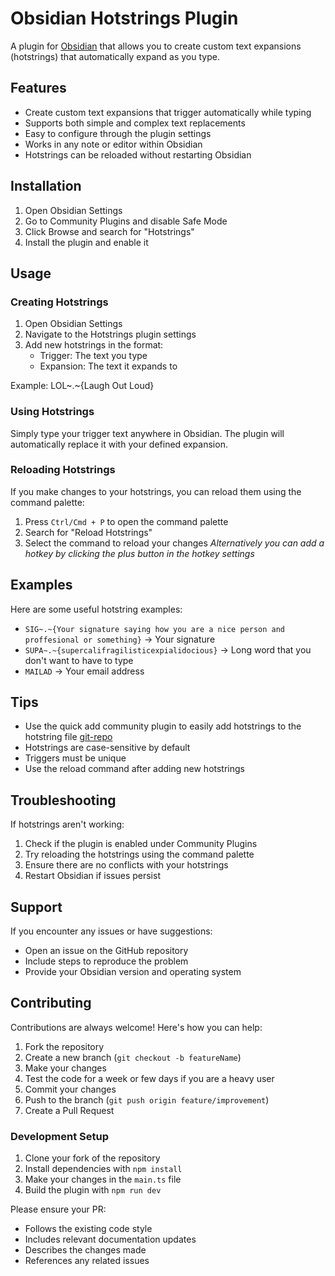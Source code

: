 # Obsidian Hotstrings Plugin

A plugin for [Obsidian](https://obsidian.md) that allows you to create custom text expansions (hotstrings) that automatically expand as you type.

## Features

-   Create custom text expansions that trigger automatically while typing
-   Supports both simple and complex text replacements
-   Easy to configure through the plugin settings
-   Works in any note or editor within Obsidian
-   Hotstrings can be reloaded without restarting Obsidian

## Installation

1. Open Obsidian Settings
2. Go to Community Plugins and disable Safe Mode
3. Click Browse and search for "Hotstrings"
4. Install the plugin and enable it

## Usage

### Creating Hotstrings

1. Open Obsidian Settings
2. Navigate to the Hotstrings plugin settings
3. Add new hotstrings in the format:
    - Trigger: The text you type
    - Expansion: The text it expands to

Example:
LOL~.~{Laugh Out Loud}

### Using Hotstrings

Simply type your trigger text anywhere in Obsidian. The plugin will automatically replace it with your defined expansion.

### Reloading Hotstrings

If you make changes to your hotstrings, you can reload them using the command palette:

1. Press `Ctrl/Cmd + P` to open the command palette
2. Search for "Reload Hotstrings"
3. Select the command to reload your changes
   _Alternatively you can add a hotkey by clicking the plus button in the hotkey settings_

## Examples

Here are some useful hotstring examples:

-   `SIG~.~{Your signature saying how you are a nice person and proffesional or something}` → Your signature
-   `SUPA~.~{supercalifragilisticexpialidocious}` → Long word that you don't want to have to type
-   `MAILAD` → Your email address

## Tips

-   Use the quick add community plugin to easily add hotstrings to the hotstring file [git-repo](https://github.com/chhoumann/quickadd)
-   Hotstrings are case-sensitive by default
-   Triggers must be unique
-   Use the reload command after adding new hotstrings

## Troubleshooting

If hotstrings aren't working:

1. Check if the plugin is enabled under Community Plugins
2. Try reloading the hotstrings using the command palette
3. Ensure there are no conflicts with your hotstrings
4. Restart Obsidian if issues persist

## Support

If you encounter any issues or have suggestions:

-   Open an issue on the GitHub repository
-   Include steps to reproduce the problem
-   Provide your Obsidian version and operating system

## Contributing

Contributions are always welcome! Here's how you can help:

1. Fork the repository
2. Create a new branch (`git checkout -b featureName`)
3. Make your changes
4. Test the code for a week or few days if you are a heavy user
5. Commit your changes
6. Push to the branch (`git push origin feature/improvement`)
7. Create a Pull Request

### Development Setup

1. Clone your fork of the repository
2. Install dependencies with `npm install`
3. Make your changes in the `main.ts` file
4. Build the plugin with `npm run dev`

Please ensure your PR:

-   Follows the existing code style
-   Includes relevant documentation updates
-   Describes the changes made
-   References any related issues
